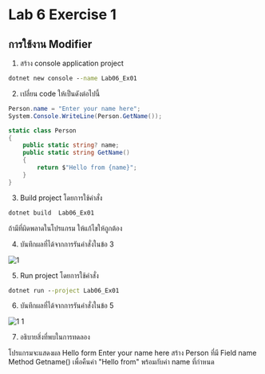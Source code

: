 # Lab 6 Exercise 1

## การใช้งาน Modifier

1. สร้าง console application project

```cmd
dotnet new console --name Lab06_Ex01
```

2. เปลี่ยน code ให้เป็นดังต่อไปนี้

```cs
Person.name = "Enter your name here";
System.Console.WriteLine(Person.GetName());

static class Person
{
    public static string? name;
    public static string GetName()
    {
        return $"Hello from {name}";
    }
}
```

3. Build project โดยการใช้คำสั่ง

```cmd
dotnet build  Lab06_Ex01
```

ถ้ามีที่ผิดพลาดในโปรแกรม ให้แก้ไขให้ถูกต้อง

4. บันทึกผลที่ได้จากการรันคำสั่งในข้อ 3

![1](https://github.com/Siriratda/03376836-OOP-2566-Lab-06/assets/144195995/86934e8d-a5a3-4638-affa-6491f207a759)


5. Run project โดยการใช้คำสั่ง

```cmd
dotnet run --project Lab06_Ex01
```

6. บันทึกผลที่ได้จากการรันคำสั่งในข้อ 5

![1 1](https://github.com/Siriratda/03376836-OOP-2566-Lab-06/assets/144195995/7d8cfcfe-c409-4167-a114-770318f67411)


7. อธิบายสิ่งที่พบในการทดลอง

โปรแกรมจะแสดงผล Hello form Enter your name here สร้าง Person ที่มี Field name Method Getname() เพื่อคืนค่า "Hello from" พร้อมกับค่า name ที่กำหนด
